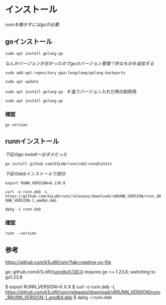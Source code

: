 # インストール

*runnを動かすにはgoが必要*



## goインストール

`sudo apt install golang-go`



*なんかバージョンが古かったのでgoのバージョン管理？的なものを追加する*

`sudo add-apt-repository ppa:longsleep/golang-backports`

`sudo apt update`

`sudo apt install golang-go`　# 違うバージョン入れた時の削除用

`sudo apt install golang-go`



### 確認

`go version`



## runnインストール



*下記のgo install〜はダメだった*

`go install github.com/k1LoW/runn/cmd/runn@latest`



*下記のdebインストールで成功*

`export RUNN_VERSION=0.130.0`

`curl -o runn.deb -L https://github.com/k1LoW/runn/releases/download/v$RUNN_VERSION/runn_$RUNN_VERSION-1_amd64.deb`

`dpkg -i runn.deb`



### 確認

`runn --version`



## 参考

https://github.com/k1LoW/runn?tab=readme-ov-file

go: github.com/k1LoW/runn@v0.130.0 requires go >= 1.23.8; switching to go1.23.8



$ export RUNN_VERSION=X.X.X
$ curl -o runn.deb -L https://github.com/k1LoW/runn/releases/download/v$RUNN_VERSION/runn_$RUNN_VERSION-1_amd64.deb
$ dpkg -i runn.deb